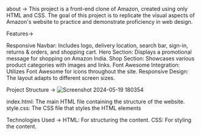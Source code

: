 about ->
This project is a front-end clone of Amazon, created using only HTML and CSS. The goal of this project is to replicate the visual aspects of Amazon's website to practice and demonstrate proficiency in web design.

Features->

Responsive Navbar: Includes logo, delivery location, search bar, sign-in, returns & orders, and shopping cart.
Hero Section: Displays a promotional message for shopping on Amazon India.
Shop Section: Showcases various product categories with images and links.
Font Awesome Integration: Utilizes Font Awesome for icons throughout the site.
Responsive Design: The layout adapts to different screen sizes.

Project Structure ->
![Screenshot 2024-05-19 180354](https://github.com/Codechefskj/Amazon-Clone-/assets/143904130/6135c2ed-b23c-4289-8d16-2d896eb47f13)

index.html: The main HTML file containing the structure of the website.
style.css: The CSS file that styles the HTML elements

Technologies Used ->
HTML: For structuring the content.
CSS: For styling the content.
